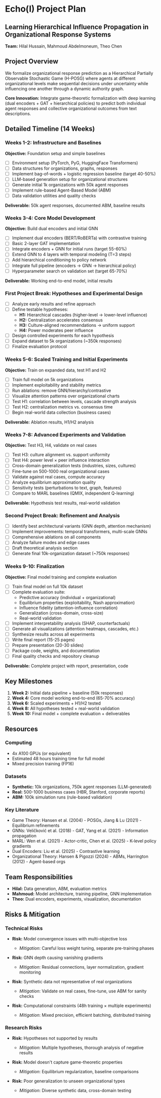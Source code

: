 # Echo(I) Project Plan
## Learning Hierarchical Influence Propagation in Organizational Response Systems

**Team:** Hilal Hussain, Mahmoud Abdelmoneum, Theo Chen

## Project Overview

We formalize organizational response prediction as a Hierarchical Partially Observable Stochastic Game (H-POSG) where agents at different organizational levels make sequential decisions under uncertainty while influencing one another through a dynamic authority graph.

**Core Innovation:** Integrate game-theoretic formalization with deep learning (dual encoders + GAT + hierarchical policies) to predict both individual agent responses and collective organizational outcomes from text descriptions.

## Detailed Timeline (14 Weeks)

### Weeks 1-2: Infrastructure and Baselines
**Objective:** Foundation setup and simple baselines

- [ ] Environment setup (PyTorch, PyG, HuggingFace Transformers)
- [ ] Data structures for organizations, graphs, responses
- [ ] Implement bag-of-words + logistic regression baseline (target 40-50%)
- [ ] LLM-based generation setup for organizational structures
- [ ] Generate initial 1k organizations with 50k agent responses
- [ ] Implement rule-based Agent-Based Model (ABM)
- [ ] Data validation utilities and quality checks

**Deliverable:** 50k agent responses, documented ABM, baseline results

### Weeks 3-4: Core Model Development
**Objective:** Build dual encoders and initial GNN

- [ ] Implement dual encoders (BERT/RoBERTa) with contrastive training
- [ ] Basic 2-layer GAT implementation
- [ ] Integrate encoders + GNN for initial runs (target 55-60%)
- [ ] Extend GNN to 4 layers with temporal modeling (T=3 steps)
- [ ] Add hierarchical conditioning to policy network
- [ ] Integrate full pipeline (encoders → GNN → hierarchical policy)
- [ ] Hyperparameter search on validation set (target 65-70%)

**Deliverable:** Working end-to-end model, initial results

### First Project Break: Hypotheses and Experimental Design
- [ ] Analyze early results and refine approach
- [ ] Define testable hypotheses:
  - **H1:** Hierarchical cascades (higher-level → lower-level influence)
  - **H2:** Centralization accelerates consensus
  - **H3:** Culture-aligned recommendations → uniform support
  - **H4:** Power moderates peer influence
- [ ] Design controlled experiments for each hypothesis
- [ ] Expand dataset to 5k organizations (~350k responses)
- [ ] Finalize evaluation protocol

### Weeks 5-6: Scaled Training and Initial Experiments
**Objective:** Train on expanded data, test H1 and H2

- [ ] Train full model on 5k organizations
- [ ] Implement exploitability and stability metrics
- [ ] Run ablations: remove GNN/hierarchy/contrastive
- [ ] Visualize attention patterns over organizational charts
- [ ] Test H1: correlation between levels, cascade strength analysis
- [ ] Test H2: centralization metrics vs. consensus time
- [ ] Begin real-world data collection (business cases)

**Deliverable:** Ablation results, H1/H2 analysis

### Weeks 7-8: Advanced Experiments and Validation
**Objective:** Test H3, H4, validate on real cases

- [ ] Test H3: culture alignment vs. support uniformity
- [ ] Test H4: power level × peer influence interaction
- [ ] Cross-domain generalization tests (industries, sizes, cultures)
- [ ] Fine-tune on 500-1000 real organizational cases
- [ ] Validate against real cases, compute accuracy
- [ ] Analyze equilibrium approximation quality
- [ ] Sensitivity tests (perturbations to text, graph, features)
- [ ] Compare to MARL baselines (QMIX, independent Q-learning)

**Deliverable:** Hypothesis test results, real-world validation

### Second Project Break: Refinement and Analysis
- [ ] Identify best architectural variants (GNN depth, attention mechanism)
- [ ] Implement improvements: temporal transformers, multi-scale GNNs
- [ ] Comprehensive ablations on all components
- [ ] Analyze failure modes and edge cases
- [ ] Draft theoretical analysis section
- [ ] Generate final 10k-organization dataset (~750k responses)

### Weeks 9-10: Finalization
**Objective:** Final model training and complete evaluation

- [ ] Train final model on full 10k dataset
- [ ] Complete evaluation suite:
  - Predictive accuracy (individual + organizational)
  - Equilibrium properties (exploitability, Nash approximation)
  - Influence fidelity (attention-influence correlation)
  - Generalization (cross-domain, cross-size)
  - Real-world validation
- [ ] Implement interpretability analysis (SHAP, counterfactuals)
- [ ] Generate all visualizations (attention heatmaps, cascades, etc.)
- [ ] Synthesize results across all experiments
- [ ] Write final report (15-25 pages)
- [ ] Prepare presentation (20-30 slides)
- [ ] Package code, weights, and documentation
- [ ] Final quality checks and repository cleanup

**Deliverable:** Complete project with report, presentation, code

## Key Milestones
1. **Week 2:** Initial data pipeline + baseline (50k responses)
2. **Week 4:** Core model working end-to-end (65-70% accuracy)
3. **Week 6:** Scaled experiments + H1/H2 tested
4. **Week 8:** All hypotheses tested + real-world validation
5. **Week 10:** Final model + complete evaluation + deliverables

## Resources

### Computing
- 4x A100 GPUs (or equivalent)
- Estimated 48 hours training time for full model
- Mixed precision training (FP16)

### Datasets
- **Synthetic:** 10k organizations, 750k agent responses (LLM-generated)
- **Real:** 500-1000 business cases (HBR, Stanford, corporate reports)
- **ABM:** 100k simulation runs (rule-based validation)

### Key Literature
- Game Theory: Hansen et al. (2004) - POSGs, Jiang & Lu (2021) - Equilibrium refinements
- GNNs: Veličković et al. (2018) - GAT, Yang et al. (2021) - Information propagation
- MARL: Wen et al. (2021) - Actor-critic, Chen et al. (2025) - K-level policy gradients
- Dual Encoders: Liu et al. (2025) - Contrastive learning
- Organizational Theory: Hansen & Pigozzi (2024) - ABMs, Harrington (2012) - Agent-based orgs

## Team Responsibilities
- **Hilal:** Data generation, ABM, evaluation metrics
- **Mahmoud:** Model architecture, training pipeline, GNN implementation
- **Theo:** Dual encoders, experiments, visualization, documentation

## Risks & Mitigation

### Technical Risks
- **Risk:** Model convergence issues with multi-objective loss
  - *Mitigation*: Careful loss weight tuning, separate pre-training phases
  
- **Risk:** GNN depth causing vanishing gradients
  - *Mitigation*: Residual connections, layer normalization, gradient monitoring
  
- **Risk:** Synthetic data not representative of real organizations
  - *Mitigation*: Validate on real cases, fine-tune, use ABM for sanity checks
  
- **Risk:** Computational constraints (48h training × multiple experiments)
  - *Mitigation*: Mixed precision, efficient batching, distributed training

### Research Risks
- **Risk:** Hypotheses not supported by results
  - *Mitigation*: Multiple hypotheses, thorough analysis of negative results
  
- **Risk:** Model doesn't capture game-theoretic properties
  - *Mitigation*: Equilibrium regularization, baseline comparisons
  
- **Risk:** Poor generalization to unseen organizational types
  - *Mitigation*: Diverse synthetic data, cross-domain testing

